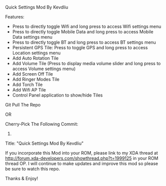 Quick Settings Mod By Kevdliu

Features:
- Press to directly toggle Wifi and long press to access Wifi settings menu
- Press to directly toggle Mobile Data and long press to access Mobile Data settings menu
- Press to directly toggle BT and long press to access BT settings menu
- Persistent GPS Tile: Press to toggle GPS and long press to access Location settings menu
- Add Auto Rotation Tile
- Add Volume Tile (Press to display media volume slider and long press to access Volume settings menu)
- Add Screen Off Tile
- Add Ringer Modes Tile
- Add Torch Tile
- Add Wifi AP Tile
- Control Panel application to show/hide Tiles

Git Pull The Repo

OR

Cherry-Pick The Following Commit:

1) 
Title: "Quick Settings Mod By Kevdliu" 

If you incorporate this Mod into your ROM, please link to my XDA thread at http://forum.xda-developers.com/showthread.php?t=1999125 in your ROM thread OP. 
I will continue to make updates and improve this mod so please be sure to watch this repo. 

Thanks &
Enjoy!

